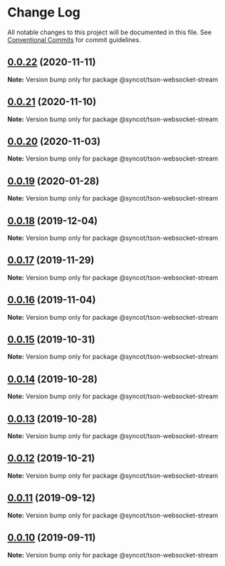 # Change Log

All notable changes to this project will be documented in this file.
See [Conventional Commits](https://conventionalcommits.org) for commit guidelines.

## [0.0.22](https://github.com/SyncOT/SyncOT/compare/@syncot/tson-websocket-stream@0.0.21...@syncot/tson-websocket-stream@0.0.22) (2020-11-11)

**Note:** Version bump only for package @syncot/tson-websocket-stream





## [0.0.21](https://github.com/SyncOT/SyncOT/compare/@syncot/tson-websocket-stream@0.0.20...@syncot/tson-websocket-stream@0.0.21) (2020-11-10)

**Note:** Version bump only for package @syncot/tson-websocket-stream





## [0.0.20](https://github.com/SyncOT/SyncOT/compare/@syncot/tson-websocket-stream@0.0.19...@syncot/tson-websocket-stream@0.0.20) (2020-11-03)

**Note:** Version bump only for package @syncot/tson-websocket-stream





## [0.0.19](https://github.com/SyncOT/SyncOT/compare/@syncot/tson-websocket-stream@0.0.18...@syncot/tson-websocket-stream@0.0.19) (2020-01-28)

**Note:** Version bump only for package @syncot/tson-websocket-stream





## [0.0.18](https://github.com/SyncOT/SyncOT/compare/@syncot/tson-websocket-stream@0.0.17...@syncot/tson-websocket-stream@0.0.18) (2019-12-04)

**Note:** Version bump only for package @syncot/tson-websocket-stream





## [0.0.17](https://github.com/SyncOT/SyncOT/compare/@syncot/tson-websocket-stream@0.0.16...@syncot/tson-websocket-stream@0.0.17) (2019-11-29)

**Note:** Version bump only for package @syncot/tson-websocket-stream





## [0.0.16](https://github.com/SyncOT/SyncOT/compare/@syncot/tson-websocket-stream@0.0.15...@syncot/tson-websocket-stream@0.0.16) (2019-11-04)

**Note:** Version bump only for package @syncot/tson-websocket-stream





## [0.0.15](https://github.com/SyncOT/SyncOT/compare/@syncot/tson-websocket-stream@0.0.14...@syncot/tson-websocket-stream@0.0.15) (2019-10-31)

**Note:** Version bump only for package @syncot/tson-websocket-stream





## [0.0.14](https://github.com/SyncOT/SyncOT/compare/@syncot/tson-websocket-stream@0.0.13...@syncot/tson-websocket-stream@0.0.14) (2019-10-28)

**Note:** Version bump only for package @syncot/tson-websocket-stream





## [0.0.13](https://github.com/SyncOT/SyncOT/compare/@syncot/tson-websocket-stream@0.0.12...@syncot/tson-websocket-stream@0.0.13) (2019-10-28)

**Note:** Version bump only for package @syncot/tson-websocket-stream





## [0.0.12](https://github.com/SyncOT/SyncOT/compare/@syncot/tson-websocket-stream@0.0.11...@syncot/tson-websocket-stream@0.0.12) (2019-10-21)

**Note:** Version bump only for package @syncot/tson-websocket-stream





## [0.0.11](https://github.com/SyncOT/SyncOT/compare/@syncot/tson-websocket-stream@0.0.10...@syncot/tson-websocket-stream@0.0.11) (2019-09-12)

**Note:** Version bump only for package @syncot/tson-websocket-stream





## [0.0.10](https://github.com/SyncOT/SyncOT/compare/@syncot/tson-websocket-stream@0.0.9...@syncot/tson-websocket-stream@0.0.10) (2019-09-11)

**Note:** Version bump only for package @syncot/tson-websocket-stream
